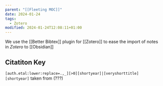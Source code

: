 ```yaml
---
parent: "[[Fleeting MOC]]"
date: 2024-01-24
tags:
  - Zotero
modified: 2024-01-24T12:08:11+01:00
---
```


We use the [[Better Bibtex]] plugin for [[Zotero]] to ease the import of notes in *Zotero* to [[Obsidian]]

## Citatiton Key

`[auth.etal:lower:replace=.,_][>0][shortyear]|[veryshorttitle][shortyear]` taken from (???)